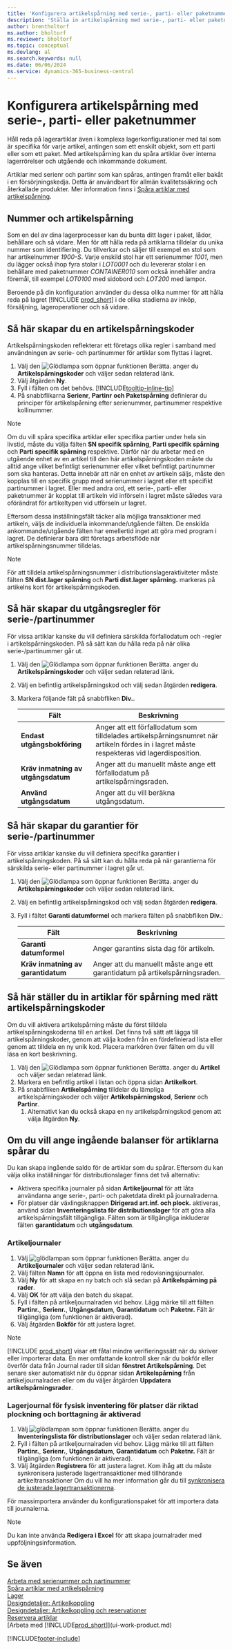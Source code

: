 ```yaml
---
title: 'Konfigurera artikelspårning med serie-, parti- eller paketnummer'
description: 'Ställa in artikelspårning med serie-, parti- eller paketnummer'
author: brentholtorf
ms.author: bholtorf
ms.reviewer: bholtorf
ms.topic: conceptual
ms.devlang: al
ms.search.keywords: null
ms.date: 06/06/2024
ms.service: dynamics-365-business-central
---
```

# Konfigurera artikelspårning med serie-, parti- eller paketnummer

Håll reda på lagerartiklar även i komplexa lagerkonfigurationer med tal som är specifika för varje artikel, antingen som ett enskilt objekt, som ett parti eller som ett paket. Med artikelspårning kan du spåra artiklar över interna lagerrörelser och utgående och inkommande dokument.

Artiklar med serienr och partinr som kan spåras, antingen framåt eller bakåt i en försörjningskedja. Detta är användbart för allmän kvalitetssäkring och återkallade produkter. Mer information finns i [Spåra artiklar med artikelspårning](inventory-how-to-trace-item-tracked-items.md).  

## Nummer och artikelspårning

Som en del av dina lagerprocesser kan du bunta ditt lager i paket, lådor, behållare och så vidare. Men för att hålla reda på artiklarna tilldelar du unika nummer som identifiering. Du tillverkar och säljer till exempel en stol som har artikelnummer *1900-S*. Varje enskild stol har ett serienummer *1001*, men du lägger också ihop fyra stolar i *LOT0001* och du levererar stolar i en behållare med paketnummer *CONTAINER010* som också innehåller andra föremål, till exempel *LOT0100* med sidobord och *LOT200* med lampor.  

Beroende på din konfiguration använder du dessa olika nummer för att hålla reda på lagret [!INCLUDE [prod_short](includes/prod_short.md)] i de olika stadierna av inköp, försäljning, lageroperationer och så vidare.

## Så här skapar du en artikelspårningskoder

Artikelspårningskoden reflekterar ett företags olika regler i samband med användningen av serie- och partinummer för artiklar som flyttas i lagret.  

1. Välj den ![Glödlampa som öppnar funktionen Berätta.](media/ui-search/search_small.png "Berätta för mig vad du vill göra") anger du **Artikelspårningskoder** och väljer sedan relaterad länk.  
2. Välj åtgärden **Ny**.
3. Fyll i fälten om det behövs. [!INCLUDE[tooltip-inline-tip](includes/tooltip-inline-tip_md.md)]  
4. På snabbflikarna **Serienr**, **Partinr** **och Paketspårning** definierar du principer för artikelspårning efter serienummer, partinummer respektive kollinummer.  

> [!NOTE]  
> Om du vill spåra specifika artiklar eller specifika partier under hela sin livstid, måste du välja fälten **SN specifik spårning**, **Parti specifik spårning** och **Parti specifik spårning** respektive. Därför när du arbetar med en utgående enhet av en artikel till den här artikelspårningskoden måste du alltid ange vilket befintligt serienummer eller vilket befintligt partinummer som ska hanteras. Detta innebär att när en enhet av artikeln säljs, måste den kopplas till en specifik grupp med serienummer i lagret eller ett specifikt partinummer i lagret. Eller med andra ord, ett serie-, parti- eller paketnummer är kopplat till artikeln vid införseln i lagret måste således vara oförändrat för artikeltypen vid utförseln ur lagret.

Eftersom dessa inställningsfält täcker alla möjliga transaktioner med artikeln, väljs de individuella inkommande/utgående fälten. De enskilda ankommande/utgående fälten har emellertid inget att göra med program i lagret. De definierar bara ditt företags arbetsflöde när artikelspårningsnummer tilldelas.  

> [!NOTE]  
> För att tilldela artikelspårningsnummer i distributionslageraktiviteter måste fälten **SN dist.lager spårning** och **Parti dist.lager spårning.** markeras på artikelns kort för artikelspårningskoden.  

## Så här skapar du utgångsregler för serie-/partinummer

För vissa artiklar kanske du vill definiera särskilda förfallodatum och -regler i artikelspårningskoden. På så sätt kan du hålla reda på när olika serie-/partinummer går ut.

1. Välj den ![Glödlampa som öppnar funktionen Berätta.](media/ui-search/search_small.png "Berätta för mig vad du vill göra") anger du **Artikelspårningskoder** och väljer sedan relaterad länk.
2. Välj en befintlig artikelspårningskod och välj sedan åtgärden **redigera**.  
3. Markera följande fält på snabbfliken **Div.**.  

    |Fält|Beskrivning|  
    |---------------------------------|---------------------------------------|  
    |**Endast utgångsbokföring**|Anger att ett förfallodatum som tilldelades artikelspårningsnumret när artikeln fördes in i lagret måste respekteras vid lagerdisposition.|  
    |**Kräv inmatning av utgångsdatum**|Anger att du manuellt måste ange ett förfallodatum på artikelspårningsraden.|  
    |**Använd utgångsdatum**|Anger att du vill beräkna utgångsdatum. |  

## Så här skapar du garantier för serie-/partinummer

För vissa artiklar kanske du vill definiera specifika garantier i artikelspårningskoden. På så sätt kan du hålla reda på när garantierna för särskilda serie- eller partinummer i lagret går ut.  

1. Välj den ![Glödlampa som öppnar funktionen Berätta.](media/ui-search/search_small.png "Berätta för mig vad du vill göra") anger du **Artikelspårningskoder** och väljer sedan relaterad länk.  
2. Välj en befintlig artikelspårningskod och välj sedan åtgärden **redigera**.  
3. Fyll i fältet **Garanti datumformel** och markera fälten på snabbfliken **Div.**:  

    |Fält|Beskrivning|  
    |---------------------------------|---------------------------------------|  
    |**Garanti datumformel**|Anger garantins sista dag för artikeln.|  
    |**Kräv inmatning av garantidatum**|Anger att du manuellt måste ange ett garantidatum på artikelspårningsraden.|  

## Så här ställer du in artiklar för spårning med rätt artikelspårningskoder

Om du vill aktivera artikelspårning måste du först tilldela artikelspårningskoderna till en artikel. Det finns två sätt att lägga till artikelspårningskoder, genom att välja koden från en fördefinierad lista eller genom att tilldela en ny unik kod. Placera markören över fälten om du vill läsa en kort beskrivning.

1. Välj den ![Glödlampa som öppnar funktionen Berätta.](media/ui-search/search_small.png "Berätta vad du vill göra") anger du **Artikel** och väljer sedan relaterad länk.
2. Markera en befintlig artikel i listan och öppna sidan **Artikelkort**.  
3. På snabbfliken **Artikelspårning** tilldelar du lämpliga artikelspårningskoder och väljer **Artikelspårningskod**, **Serienr** och **Partinr**.
    1. Alternativt kan du också skapa en ny artikelspårningskod genom att välja åtgärden **Ny**.

## Om du vill ange ingående balanser för artiklarna spårar du

Du kan skapa ingående saldo för de artiklar som du spårar. Eftersom du kan välja olika inställningar för distributionslager finns det två alternativ:

* Aktivera specifika journaler på sidan **Artikeljournal** för att låta användarna ange serie-, parti- och paketdata direkt på journalraderna.
* För platser där växlingsknappen **Dirigerad art.inf. och plock.** aktiveras, använd sidan **Inventeringslista för distributionslager** för att göra alla artikelspårningsfält tillgängliga. Fälten som är tillgängliga inkluderar fälten **garantidatum** och **utgångsdatum**.

### Artikeljournaler

1. Välj ![glödlampan som öppnar funktionen Berätta.](media/ui-search/search_small.png "Berätta vad du vill göra") anger du **Artikeljournaler** och väljer sedan relaterad länk.
2. Välj fälten **Namn** för att öppna en lista med redovisningsjournaler.
3. Välj **Ny** för att skapa en ny batch och slå sedan på **Artikelspårning på rader**.
4. Välj **OK** för att välja den batch du skapat.
5. Fyll i fälten på artikeljournalraden vid behov. Lägg märke till att fälten **Partinr.**, **Serienr.**, **Utgångsdatum**, **Garantidatum** och **Paketnr.** Fält är tillgängliga (om funktionen är aktiverad).
6. Välj åtgärden **Bokför** för att justera lagret.

> [!NOTE] 
> [!INCLUDE [prod_short](includes/prod_short.md)] visar ett fåtal mindre verifieringssätt när du skriver eller importerar data. En mer omfattande kontroll sker när du bokför eller överför data från Journal rader till sidan **fönstret Artikelspårning**. Det senare sker automatiskt när du öppnar sidan **Artikelspårning** från artikeljournalraden eller om du väljer åtgärden **Uppdatera artikelspårningsrader**.

### Lagerjournal för fysisk inventering för platser där riktad plockning och borttagning är aktiverad  

1. Välj ![glödlampan som öppnar funktionen Berätta.](media/ui-search/search_small.png "Berätta vad du vill göra") anger du **Inventeringslista för distributionslager** och väljer sedan relaterad länk.
2. Fyll i fälten på artikeljournalraden vid behov. Lägg märke till att fälten **Partinr.**, **Serienr.**, **Utgångsdatum**, **Garantidatum** och **Paketnr.** Fält är tillgängliga (om funktionen är aktiverad).
3. Välj åtgärden **Registrera** för att justera lagret. Kom ihåg att du måste synkronisera justerade lagertransaktioner med tillhörande artikeltransaktioner Om du vill ha mer information går du till [synkronisera de justerade lagertransaktionerna](/dynamics365/business-central/inventory-how-count-adjust-reclassify#to-synchronize-the-adjusted-warehouse-entries-with-the-related-item-ledger-entries).

För massimportera använder du konfigurationspaket för att importera data till journalerna.

> [!NOTE]
> Du kan inte använda **Redigera i Excel** för att skapa journalrader med uppföljningsinformation.

## Se även

[Arbeta med serienummer och partinummer](inventory-how-work-item-tracking.md)  
[Spåra artiklar med artikelspårning](inventory-how-to-trace-item-tracked-items.md)  
[Lager](inventory-manage-inventory.md)  
[Designdetaljer: Artikelkoppling](design-details-item-tracking.md)  
[Designdetaljer: Artikelkoppling och reservationer](design-details-item-tracking-and-reservations.md)  
[Reservera artiklar](inventory-how-to-reserve-items.md)  
[Arbeta med [!INCLUDE[prod_short](includes/prod_short.md)]](ui-work-product.md)  

[!INCLUDE[footer-include](includes/footer-banner.md)]
